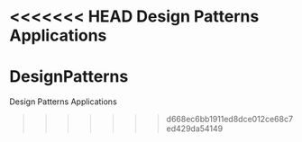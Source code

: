 <<<<<<< HEAD
Design Patterns Applications
=======
# DesignPatterns
Design Patterns Applications
>>>>>>> d668ec6bb1911ed8dce012ce68c7ed429da54149
